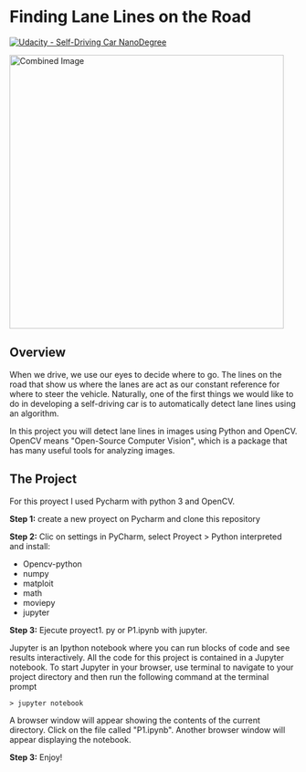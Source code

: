 # **Finding Lane Lines on the Road** 
[![Udacity - Self-Driving Car NanoDegree](https://s3.amazonaws.com/udacity-sdc/github/shield-carnd.svg)](http://www.udacity.com/drive)

<img src="examples/laneLines_thirdPass.jpg" width="480" alt="Combined Image" />

Overview
---

When we drive, we use our eyes to decide where to go.  The lines on the road that show us where the lanes are act as our constant reference for where to steer the vehicle.  Naturally, one of the first things we would like to do in developing a self-driving car is to automatically detect lane lines using an algorithm.

In this project you will detect lane lines in images using Python and OpenCV.  OpenCV means "Open-Source Computer Vision", which is a package that has many useful tools for analyzing images.  



The Project
---
For this proyect I used Pycharm  with python 3  and OpenCV.


**Step 1:**  create a new proyect on Pycharm  and clone this repository 

**Step 2:** 
 Clic on settings in PyCharm, select Proyect > Python interpreted and install:
 * Opencv-python
 * numpy
 * matploit
 * math
 * moviepy
 * jupyter 


**Step 3:**  Ejecute proyect1. py or P1.ipynb with jupyter.


Jupyter is an Ipython notebook where you can run blocks of code and see results interactively.  All the code for this project is contained in a Jupyter notebook. To start Jupyter in your browser, use terminal to navigate to your project directory and then run the following command at the terminal prompt 

`> jupyter notebook`

A browser window will appear showing the contents of the current directory.  Click on the file called "P1.ipynb".  Another browser window will appear displaying the notebook.  

**Step 3:** Enjoy!


